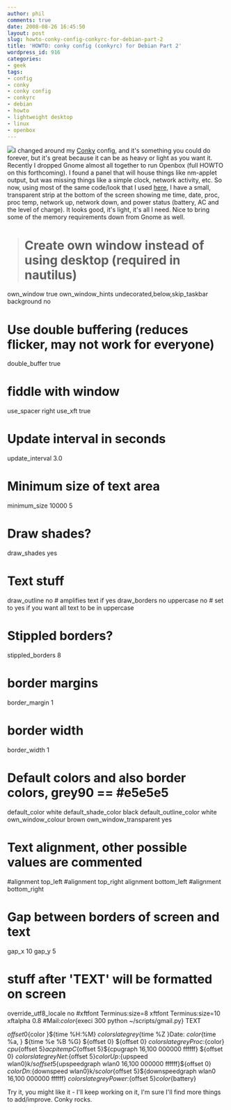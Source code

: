 ```yaml
---
author: phil
comments: true
date: 2008-08-26 16:45:50
layout: post
slug: howto-conky-config-conkyrc-for-debian-part-2
title: 'HOWTO: conky config (conkyrc) for Debian Part 2'
wordpress_id: 916
categories:
- geek
tags:
- config
- conky
- conky config
- conkyrc
- debian
- howto
- lightweight desktop
- linux
- openbox
---
```


[![](http://www.fak3r.com/wp-content/uploads/2008/09/conky-unix-program-screen-shot.png)](http://www.fak3r.com/wp-content/uploads/2008/09/conky-unix-program-screen-shot.png)I changed around my [Conky](http://conky.sourceforge.net/) config, and it's something you could do forever, but it's great because it can be as heavy or light as you want it.  Recently I dropped Gnome almost all together to run Openbox (full HOWTO on this forthcoming).  I found a panel that will house things like nm-applet output, but was missing things like a simple clock, network activity, etc.  So now, using most of the same code/look that I used [here](http://fak3r.com/2008/07/01/howto-conky-config-conkyrc-for-debian/), I have a small, transparent strip at the bottom of the screen showing me time, date, proc, proc temp, network up, network down, and power status (battery, AC and the level of charge).  It looks good, it's light, it's all I need.  Nice to bring some of the memory requirements down from Gnome as well.


> # Create own window instead of using desktop (required in nautilus)
own_window true
own_window_hints undecorated,below,skip_taskbar
background no
# Use double buffering (reduces flicker, may not work for everyone)
double_buffer true
# fiddle with window
use_spacer right
use_xft true
# Update interval in seconds
update_interval 3.0
# Minimum size of text area
minimum_size 10000 5
# Draw shades?
draw_shades yes
# Text stuff
draw_outline no # amplifies text if yes
draw_borders no
uppercase no # set to yes if you want all text to be in uppercase
# Stippled borders?
stippled_borders 8

# border margins
border_margin 1
# border width
border_width 1
# Default colors and also border colors, grey90 == #e5e5e5
default_color white
default_shade_color black
default_outline_color white
own_window_colour brown
own_window_transparent yes
# Text alignment, other possible values are commented
#alignment top_left
#alignment top_right
alignment bottom_left
#alignment bottom_right
# Gap between borders of screen and text
gap_x 10
gap_y 5
# stuff after 'TEXT' will be formatted on screen
override_utf8_locale no
#xftfont Terminus:size=8
xftfont Terminus:size=10
xftalpha 0.8
#Mail:${color}${execi 300 python ~/scripts/gmail.py}
TEXT

${offset 0}${color }${time %H:%M} ${color slate grey}${time %Z    }Date: ${color }${time %a, } ${time %e %B %G} ${offset 0} ${offset 0}   ${color slate grey}Proc:${color} $cpu%${offset 5}${acpitemp}C${offset 5}${cpugraph 16,100 000000 ffffff} ${offset 0}   ${color slate grey}Net:${offset 5}${color}Up:${upspeed wlan0}k/s${offset 5}${upspeedgraph wlan0 16,100 000000 ffffff}${offset 0}   ${color}Dn:${downspeed wlan0}k/s${color}${offset 5}${downspeedgraph wlan0 16,100 000000 ffffff}   ${color slate grey}    Power:${offset 5}${color}${battery}



Try it, you might like it - I'll keep working on it, I'm sure I'll find more things to add/improve.  Conky rocks.
